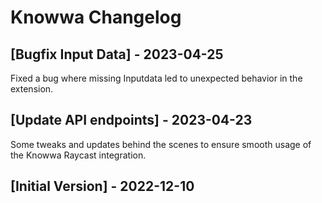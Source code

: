 # Knowwa Changelog

## [Bugfix Input Data] - 2023-04-25

Fixed a bug where missing Inputdata led to unexpected behavior in the extension.

## [Update API endpoints] - 2023-04-23

Some tweaks and updates behind the scenes to ensure smooth usage of the Knowwa Raycast integration.

## [Initial Version] - 2022-12-10
